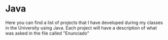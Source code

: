 # Java
Here you can find a list of projects that I have developed during my classes in the University using Java. 
Each project will have a description of what was asked in the file called "Enunciado"
